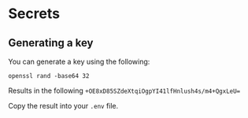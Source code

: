 # Secrets

## Generating a key

You can generate a key using the following:

```shell
openssl rand -base64 32
```

Results in the following `+OE8xD85SZdeXtqiOgpYI41lfHnlush4s/m4+QgxLeU=`

Copy the result into your `.env` file.

